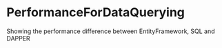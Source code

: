 # PerformanceForDataQuerying
Showing the performance difference between EntityFramework, SQL and DAPPER
